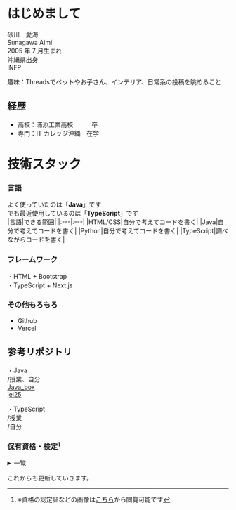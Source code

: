# はじめまして
  
砂川　愛海  
Sunagawa Aimi  
2005 年 7 月生まれ  
沖縄県出身  
INFP  
  
趣味：Threadsでペットやお子さん、インテリア、日常系の投稿を眺めること  
  
## 経歴
- 高校：浦添工業高校　　　卒
- 専門：IT カレッジ沖縄　在学

# 技術スタック
### 言語
よく使っていたのは「**Java**」です  
でも最近使用しているのは「**TypeScript**」です  
|言語|できる範囲|
|:---|:---|
|HTML/CSS|自分で考えてコードを書く|
|Java|自分で考えてコードを書く|
|Python|自分で考えてコードを書く|
|TypeScript|調べながらコードを書く|

### フレームワーク
・HTML + Bootstrap  
・TypeScript + Next.js  

### その他もろもろ
- Github
- Vercel
  
## 参考リポジトリ  
・Java  
/授業、自分  
[Java_box](https://github.com/itc-s24016/Java_box)  
[jei25](https://github.com/itc-s24016/jei25)  

・TypeScript  
/授業  
/自分  
  
### 保有資格・検定[^1]
<details><summary>一覧</summary><div>  

- パソコン利用技術検定　１級
- 情報技術検定　２級
- 情報処理技能検定　３級
- ものつくりマイスター　電子機器組み立て講習会（３級）
- SEA/J 情報セキュリティ技術認定　基礎コース
- CompTIA IT Fundamentals(ITF+)
- インターネット検定 .com Master BASIC
- LinuC Level1 Exam 101(Version 10.0)
- サーティファイ　実践プログラミング技術者試験　 Python 部門　 Bronze
- サーティファイ　 Java プログラミング能力認定試験　 3 級  
</div></details>  

これからも更新していきます。  
[^1]: ※資格の認定証などの画像は[こちら](./images/qualification/)から閲覧可能です
